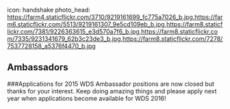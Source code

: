icon: handshake
photo_head: https://farm4.staticflickr.com/3710/9219161699_fc775a7026_b.jpg,https://farm6.staticflickr.com/5513/9219161307_9e5cd109eb_b.jpg,https://farm8.staticflickr.com/7381/9226363615_e3d570a7f6_b.jpg,https://farm8.staticflickr.com/7335/9231341679_62b3c23de3_b.jpg,https://farm8.staticflickr.com/7278/7537728158_a5376f4470_b.jpg

## Ambassadors

###Applications for 2015 WDS Ambassador positions are now closed but thanks for your interest. Keep doing amazing things and please apply next year when applications become available for WDS 2016!

<!-- # Nearly 3,000 attendees from dozens of countries are coming to Portland for the fifth annual World Domination Summit in July. Want to help?

<div class="zig-zags_blue"></div>

Our entire team is composed of volunteers and has been working for a year to prepare. For the big weekend, we’ll be recruiting additional help. You’ll work directly with the WDS organizers in serving our attendees by making them feel welcome and ensuring that everything runs smoothly. Rewards include fame, pizza, and your very own Ambassador t-shirt! 

**You must be available the entire weekend of July 10-12 and for an orientation on Monday, July 6th.**

To be considered for a spot, please fill out the application below. 

<div class="line-canvas"></div>

So, you want to apply to be a WDS 2015 Ambassador? Awesome! Just fill out this brief form and tell us a little about yourself. 


<div id="wufoo-k1qb9rtw1jhaxfo">
Fill out my <a href="https://worlddominationsummit.wufoo.com/forms/k1qb9rtw1jhaxfo">online form</a>.
</div>
<script type="text/javascript">var k1qb9rtw1jhaxfo;(function(d, t) {
var s = d.createElement(t), options = {
'userName':'worlddominationsummit',
'formHash':'k1qb9rtw1jhaxfo',
'autoResize':true,
'height':'2434',
'async':true,
'host':'wufoo.com',
'header':'show',
'ssl':true};
s.src = ('https:' == d.location.protocol ? 'https://' : 'http://') + 'www.wufoo.com/scripts/embed/form.js';
s.onload = s.onreadystatechange = function() {
var rs = this.readyState; if (rs) if (rs != 'complete') if (rs != 'loaded') return;
try { k1qb9rtw1jhaxfo = new WufooForm();k1qb9rtw1jhaxfo.initialize(options);k1qb9rtw1jhaxfo.display(); } catch (e) {}};
var scr = d.getElementsByTagName(t)[0], par = scr.parentNode; par.insertBefore(s, scr);
})(document, 'script');</script>
-->
